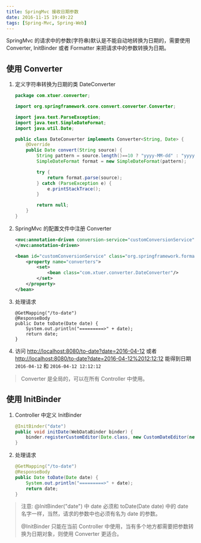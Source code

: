 ```yaml
---
title: SpringMvc 接收日期参数
date: 2016-11-15 19:49:22
tags: [Spring-Mvc, Spring-Web]
---
```

SpringMvc 的请求中的参数(字符串)默认是不能自动地转换为日期的，需要使用 Converter, InitBinder 或者 Formatter 来把请求中的参数转换为日期。

<!--more-->

## 使用 Converter
1. 定义字符串转换为日期的类 DateConverter

    ```java
    package com.xtuer.converter;

    import org.springframework.core.convert.converter.Converter;

    import java.text.ParseException;
    import java.text.SimpleDateFormat;
    import java.util.Date;

    public class DateConverter implements Converter<String, Date> {
        @Override
        public Date convert(String source) {
            String pattern = source.length()==10 ? "yyyy-MM-dd" : "yyyy-MM-dd HH:mm:ss";
            SimpleDateFormat format = new SimpleDateFormat(pattern);

            try {
                return format.parse(source);
            } catch (ParseException e) {
                e.printStackTrace();
            }

            return null;
        }
    }
    ```
2. SpringMvc 的配置文件中注册 Converter

    ```xml
    <mvc:annotation-driven conversion-service="customConversionService">
    </mvc:annotation-driven>

    <bean id="customConversionService" class="org.springframework.format.support.FormattingConversionServiceFactoryBean">
        <property name="converters">
            <set>
                <bean class="com.xtuer.converter.DateConverter"/>
            </set>
        </property>
    </bean>
    ```

3. 处理请求

    ```
    @GetMapping("/to-date")
    @ResponseBody
    public Date toDate(Date date) {
        System.out.println("=========>" + date);
        return date;
    }
    ```

4. 访问 <http://localhost:8080/to-date?date=2016-04-12> 或者 <http://localhost:8080/to-date?date=2016-04-12%2012:12:12> 能得到日期 `2016-04-12` 和 `2016-04-12 12:12:12`

> Converter 是全局的，可以在所有 Controller 中使用。

## 使用 InitBinder
1. Controller 中定义 InitBinder

    ```java
    @InitBinder("date")
    public void initDate(WebDataBinder binder) {
        binder.registerCustomEditor(Date.class, new CustomDateEditor(new SimpleDateFormat("yyyy-MM-dd"), true));
    }
    ```

2. 处理请求

    ```java
    @GetMapping("/to-date")
    @ResponseBody
    public Date toDate(Date date) {
        System.out.println("=========>" + date);
        return date;
    }
    ```

> 注意: @InitBinder("date") 中 date 必须和 toDate(Date date) 中的 date 名字一样，当然，请求的参数中也必须有名为 date 的参数。
>
> @InitBinder 只能在当前 Controller 中使用，当有多个地方都需要把参数转换为日期对象，则使用 Converter 更适合。
